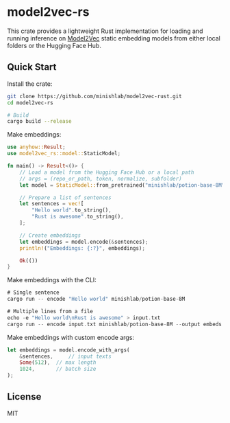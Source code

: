 # model2vec-rs

This crate provides a lightweight Rust implementation for loading and running inference on [Model2Vec](https://github.com/MinishLab/model2vec) static embedding models from either local folders or the Hugging Face Hub.

## Quick Start

Install the crate:

```bash
git clone https://github.com/minishlab/model2vec-rust.git
cd model2vec-rs

# Build
cargo build --release
```

Make embeddings:

```rust
use anyhow::Result;
use model2vec_rs::model::StaticModel;

fn main() -> Result<()> {
    // Load a model from the Hugging Face Hub or a local path
    // args = (repo_or_path, token, normalize, subfolder)
    let model = StaticModel::from_pretrained("minishlab/potion-base-8M", None, None, None)?;

    // Prepare a list of sentences
    let sentences = vec![
        "Hello world".to_string(),
        "Rust is awesome".to_string(),
    ];

    // Create embeddings
    let embeddings = model.encode(&sentences);
    println!("Embeddings: {:?}", embeddings);

    Ok(())
}
```


Make embeddings with the CLI:

```rust
# Single sentence
cargo run -- encode "Hello world" minishlab/potion-base-8M

# Multiple lines from a file
echo -e "Hello world\nRust is awesome" > input.txt
cargo run -- encode input.txt minishlab/potion-base-8M --output embeds.json
```


Make embeddings with custom encode args:

```rust
let embeddings = model.encode_with_args(
    &sentences,     // input texts
    Some(512),  // max length
    1024,       // batch size
);
```

## License

MIT